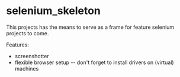 # selenium_skeleton
This projects has the means to serve as a frame for feature selenium projects to come.

Features:
- screenshotter
- flexible browser setup
-- don't forget to install drivers on (virtual) machines
